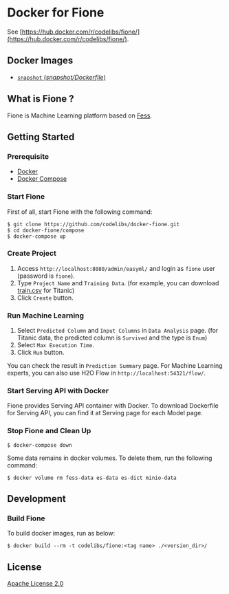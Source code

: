 Docker for Fione
=====

See [https://hub.docker.com/r/codelibs/fione/](https://hub.docker.com/r/codelibs/fione/).

## Docker Images

-   [`snapshot` (*snapshot/Dockerfile*)](https://github.com/codelibs/docker-fione/blob/master/snapshot/Dockerfile)

## What is Fione ?

Fione is Machine Learning platform based on [Fess](https://fess.codelibs.org/).

## Getting Started

### Prerequisite

- [Docker](https://www.docker.com/get-started)
- [Docker Compose](https://docs.docker.com/compose/)

### Start Fione

First of all, start Fione with the following command:

```console
$ git clone https://github.com/codelibs/docker-fione.git
$ cd docker-fione/compose
$ docker-compose up
```

### Create Project

1. Access `http://localhost:8080/admin/easyml/` and login as `fione` user (password is `fione`).
1. Type `Project Name` and `Training Data`. (for example, you can download [train.csv](https://www.kaggle.com/c/titanic/data) for Titanic)
1. Click `Create` button.

### Run Machine Learning

1. Select `Predicted Column` and `Input Columns` in `Data Analysis` page. (for Titanic data, the predicted column is `Survived` and the type is `Enum`)
1. Select `Max Execution Time`.
1. Click `Run` button.

You can check the result in `Prediction Summary` page.
For Machine Learning experts, you can also use H2O Flow in `http://localhost:54321/flow/`.

### Start Serving API with Docker

Fione provides Serving API container with Docker.
To download Dockerfile for Serving API, you can find it at Serving page for each Model page.

### Stop Fione and Clean Up

```console
$ docker-compose down
```

Some data remains in docker volumes. To delete them, run the following command:

```console
$ docker volume rm fess-data es-data es-dict minio-data
```

## Development

### Build Fione

To build docker images, run as below:

```console
$ docker build --rm -t codelibs/fione:<tag name> ./<version_dir>/
```

## License

[Apache License 2.0](LICENSE)
